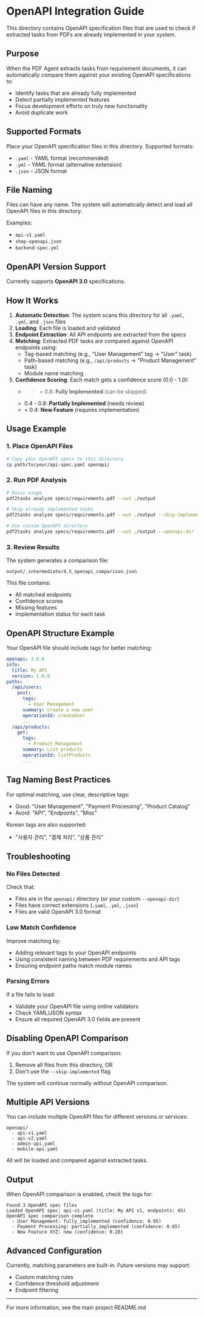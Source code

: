 # OpenAPI Integration Guide

This directory contains OpenAPI specification files that are used to check if extracted tasks from PDFs are already implemented in your system.

## Purpose

When the PDF Agent extracts tasks from requirement documents, it can automatically compare them against your existing OpenAPI specifications to:

- Identify tasks that are already fully implemented
- Detect partially implemented features
- Focus development efforts on truly new functionality
- Avoid duplicate work

## Supported Formats

Place your OpenAPI specification files in this directory. Supported formats:

- `.yaml` - YAML format (recommended)
- `.yml` - YAML format (alternative extension)
- `.json` - JSON format

## File Naming

Files can have any name. The system will automatically detect and load all OpenAPI files in this directory.

Examples:
- `api-v1.yaml`
- `shop-openapi.json`
- `backend-spec.yml`

## OpenAPI Version Support

Currently supports **OpenAPI 3.0** specifications.

## How It Works

1. **Automatic Detection**: The system scans this directory for all `.yaml`, `.yml`, and `.json` files
2. **Loading**: Each file is loaded and validated
3. **Endpoint Extraction**: All API endpoints are extracted from the specs
4. **Matching**: Extracted PDF tasks are compared against OpenAPI endpoints using:
   - Tag-based matching (e.g., "User Management" tag → "User" task)
   - Path-based matching (e.g., `/api/products` → "Product Management" task)
   - Module name matching
5. **Confidence Scoring**: Each match gets a confidence score (0.0 - 1.0):
   - >= 0.8: **Fully Implemented** (can be skipped)
   - 0.4 - 0.8: **Partially Implemented** (needs review)
   - < 0.4: **New Feature** (requires implementation)

## Usage Example

### 1. Place OpenAPI Files

```bash
# Copy your OpenAPI specs to this directory
cp path/to/your/api-spec.yaml openapi/
```

### 2. Run PDF Analysis

```bash
# Basic usage
pdf2tasks analyze specs/requirements.pdf --out ./output

# Skip already implemented tasks
pdf2tasks analyze specs/requirements.pdf --out ./output --skip-implemented

# Use custom OpenAPI directory
pdf2tasks analyze specs/requirements.pdf --out ./output --openapi-dir ./my-specs
```

### 3. Review Results

The system generates a comparison file:
```
output/_intermediate/4.5_openapi_comparison.json
```

This file contains:
- All matched endpoints
- Confidence scores
- Missing features
- Implementation status for each task

## OpenAPI Structure Example

Your OpenAPI file should include tags for better matching:

```yaml
openapi: 3.0.0
info:
  title: My API
  version: 1.0.0
paths:
  /api/users:
    post:
      tags:
        - User Management
      summary: Create a new user
      operationId: createUser
      ...
  /api/products:
    get:
      tags:
        - Product Management
      summary: List products
      operationId: listProducts
      ...
```

## Tag Naming Best Practices

For optimal matching, use clear, descriptive tags:

- Good: "User Management", "Payment Processing", "Product Catalog"
- Avoid: "API", "Endpoints", "Misc"

Korean tags are also supported:
- "사용자 관리", "결제 처리", "상품 관리"

## Troubleshooting

### No Files Detected

Check that:
- Files are in the `openapi/` directory (or your custom `--openapi-dir`)
- Files have correct extensions (`.yaml`, `.yml`, `.json`)
- Files are valid OpenAPI 3.0 format

### Low Match Confidence

Improve matching by:
- Adding relevant tags to your OpenAPI endpoints
- Using consistent naming between PDF requirements and API tags
- Ensuring endpoint paths match module names

### Parsing Errors

If a file fails to load:
- Validate your OpenAPI file using online validators
- Check YAML/JSON syntax
- Ensure all required OpenAPI 3.0 fields are present

## Disabling OpenAPI Comparison

If you don't want to use OpenAPI comparison:

1. Remove all files from this directory, OR
2. Don't use the `--skip-implemented` flag

The system will continue normally without OpenAPI comparison.

## Multiple API Versions

You can include multiple OpenAPI files for different versions or services:

```
openapi/
  - api-v1.yaml
  - api-v2.yaml
  - admin-api.yaml
  - mobile-api.yaml
```

All will be loaded and compared against extracted tasks.

## Output

When OpenAPI comparison is enabled, check the logs for:

```
Found 3 OpenAPI spec files
Loaded OpenAPI spec: api-v1.yaml (title: My API v1, endpoints: 45)
OpenAPI spec comparison complete
  - User Management: fully_implemented (confidence: 0.95)
  - Payment Processing: partially_implemented (confidence: 0.65)
  - New Feature XYZ: new (confidence: 0.20)
```

## Advanced Configuration

Currently, matching parameters are built-in. Future versions may support:
- Custom matching rules
- Confidence threshold adjustment
- Endpoint filtering

---

For more information, see the main project README.md
